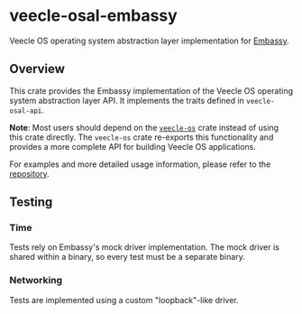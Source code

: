 # veecle-osal-embassy

Veecle OS operating system abstraction layer implementation for [Embassy](https://github.com/embassy-rs/embassy).

## Overview

This crate provides the Embassy implementation of the Veecle OS operating system abstraction layer API.
It implements the traits defined in `veecle-osal-api`.

**Note**: Most users should depend on the [`veecle-os`](https://crates.io/crates/veecle-os) crate instead of using this crate directly.
The `veecle-os` crate re-exports this functionality and provides a more complete API for building Veecle OS applications.

For examples and more detailed usage information, please refer to the [repository](https://github.com/veecle/veecle-os).

## Testing

### Time

Tests rely on Embassy's mock driver implementation.
The mock driver is shared within a binary, so every test must be a separate binary.

### Networking

Tests are implemented using a custom "loopback"-like driver.
